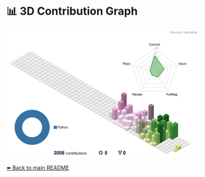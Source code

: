 # 📊 3D Contribution Graph

![3D Contribution Graph](https://raw.githubusercontent.com/s009900/s009900/main/profile-3d-contrib/profile-season-animate.svg)

[⬅️ Back to main README](README.md)


